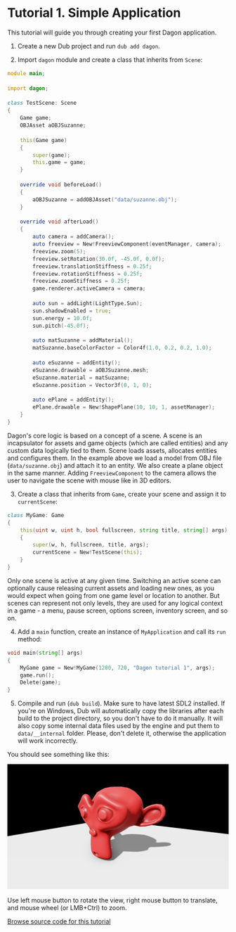 # Tutorial 1. Simple Application

This tutorial will guide you through creating your first Dagon application.

1. Create a new Dub project and run `dub add dagon`.

2. Import `dagon` module and create a class that inherits from `Scene`:
```d
module main;

import dagon;

class TestScene: Scene
{
    Game game;
    OBJAsset aOBJSuzanne;

    this(Game game)
    {
        super(game);
        this.game = game;
    }

    override void beforeLoad()
    {    
        aOBJSuzanne = addOBJAsset("data/suzanne.obj");
    }

    override void afterLoad()
    {
        auto camera = addCamera();
        auto freeview = New!FreeviewComponent(eventManager, camera);
        freeview.zoom(5);
        freeview.setRotation(30.0f, -45.0f, 0.0f);
        freeview.translationStiffness = 0.25f;
        freeview.rotationStiffness = 0.25f;
        freeview.zoomStiffness = 0.25f;
        game.renderer.activeCamera = camera;

        auto sun = addLight(LightType.Sun);
        sun.shadowEnabled = true;
        sun.energy = 10.0f;
        sun.pitch(-45.0f);
        
        auto matSuzanne = addMaterial();
        matSuzanne.baseColorFactor = Color4f(1.0, 0.2, 0.2, 1.0);

        auto eSuzanne = addEntity();
        eSuzanne.drawable = aOBJSuzanne.mesh;
        eSuzanne.material = matSuzanne;
        eSuzanne.position = Vector3f(0, 1, 0);
        
        auto ePlane = addEntity();
        ePlane.drawable = New!ShapePlane(10, 10, 1, assetManager);
    }
}
```

Dagon's core logic is based on a concept of a scene. A scene is an incapsulator for assets and game objects (which are called entities) and any custom data logically tied to them. Scene loads assets, allocates entities and configures them. In the example above we load a model from OBJ file (`data/suzanne.obj`) and attach it to an entity. We also create a plane object in the same manner. Adding `FreeviewComponent` to the camera allows the user to navigate the scene with mouse like in 3D editors.

3. Create a class that inherits from `Game`, create your scene and assign it to `currentScene`:
```d
class MyGame: Game
{
    this(uint w, uint h, bool fullscreen, string title, string[] args)
    {
        super(w, h, fullscreen, title, args);
        currentScene = New!TestScene(this);
    }
}
```

Only one scene is active at any given time. Switching an active scene can optionally cause releasing current assets and loading new ones, as you would expect when going from one game level or location to another. But scenes can represent not only levels, they are used for any logical context in a game - a menu, pause screen, options screen, inventory screen, and so on.

4. Add a `main` function, create an instance of `MyApplication` and call its `run` method:
```d
void main(string[] args)
{
    MyGame game = New!MyGame(1280, 720, "Dagon tutorial 1", args);
    game.run();
    Delete(game);
}
```

5. Compile and run (`dub build`). Make sure to have latest SDL2 installed. If you're on Windows, Dub will automatically copy the libraries after each build to the project directory, so you don't have to do it manually. It will also copy some internal data files used by the engine and put them to `data/__internal` folder. Please, don't delete it, otherwise the application will work incorrectly.

You should see something like this:

![](https://github.com/gecko0307/dagon/blob/master/doc/tutorials/images/screenshot_tutorial1.jpg?raw=true)

Use left mouse button to rotate the view, right mouse button to translate, and mouse wheel (or LMB+Ctrl) to zoom.

[Browse source code for this tutorial](https://github.com/gecko0307/dagon-tutorials/tree/master/t1-simple)
